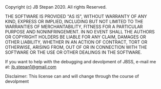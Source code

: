 Copyright (c) JB Stepan 2020. All rights Reserved.

THE SOFTWARE IS PROVIDED "AS IS", WITHOUT WARRANTY OF ANY KIND, EXPRESS OR IMPLIED, INCLUDING BUT NOT LIMITED TO THE WARRANTIES OF MERCHANTABILITY, FITNESS FOR A PARTICULAR PURPOSE AND NONINFRINGEMENT. IN NO EVENT SHALL THE AUTHORS OR COPYRIGHT HOLDERS BE LIABLE FOR ANY CLAIM, DAMAGES OR OTHER LIABILITY, WHETHER IN AN ACTION OF CONTRACT, TORT OR OTHERWISE, ARISING FROM, OUT OF OR IN CONNECTION WITH THE SOFTWARE OR THE USE OR OTHER DEALINGS IN THE SOFTWARE.

If you want to help with the debugging and devolpment of JBSS, e-mail me at: jb.stepan1@gmail.com

Disclaimer: This license can and will change through the course of devolpment
